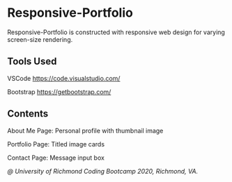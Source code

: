 # Responsive-Portfolio

Responsive-Portfolio is constructed with responsive web design for varying screen-size rendering.

## Tools Used

VSCode https://code.visualstudio.com/

Bootstrap https://getbootstrap.com/


## Contents

About Me Page: Personal profile with thumbnail image

Portfolio Page: Titled image cards

Contact Page: Message input box


*@ University of Richmond Coding Bootcamp 2020, Richmond, VA.*

